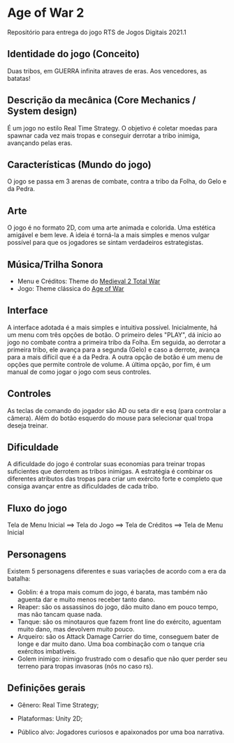 # Age of War 2
Repositório para entrega do jogo RTS de Jogos Digitais 2021.1

## Identidade do jogo (Conceito)

Duas tribos, em GUERRA infinita atraves de eras. Aos vencedores, as batatas!

## Descrição da mecânica (Core Mechanics / System design)

É um jogo no estilo Real Time Strategy. O objetivo é coletar moedas para spawnar cada vez mais tropas e conseguir derrotar a tribo inimiga, avançando pelas eras.

## Características (Mundo do jogo)

O jogo se passa em 3 arenas de combate, contra a tribo da Folha, do Gelo e da Pedra.

## Arte

O jogo é no formato 2D, com uma arte animada e colorida. Uma estética amigável e bem leve. A ideia é torná-la a mais simples e menos vulgar possível para que os jogadores se sintam verdadeiros estrategistas.

## Música/Trilha Sonora

* Menu e Créditos: Theme do [Medieval 2 Total War](https://youtu.be/NRp8WeT0SZI)
* Jogo: Theme clássica do [Age of War](https://youtu.be/qY9gK2Gqwik)

## Interface

A interface adotada é a mais simples e intuitiva possível. Inicialmente, há um menu com três opções de botão. O primeiro deles "PLAY", dá início ao jogo no combate contra a primeira tribo da Folha. Em seguida, ao derrotar a primeira tribo, ele avança para a segunda (Gelo) e caso a derrote, avança para a mais difícil que é a da Pedra. A outra opção de botão é um menu de opções que permite controle de volume. A última opção, por fim, é um manual de como jogar o jogo com seus controles.

## Controles

As teclas de comando do jogador são AD ou seta dir e esq (para controlar a câmera). Além do botão esquerdo do mouse para selecionar qual tropa deseja treinar.

## Dificuldade

A dificuldade do jogo é controlar suas economias para treinar tropas suficientes que derrotem as tribos inimigas. A estratégia é combinar os diferentes atributos das tropas para criar um exército forte e completo que consiga avançar entre as dificuldades de cada tribo. 

## Fluxo do jogo

Tela de Menu Inicial ==> Tela do Jogo ==> Tela de Créditos ==> Tela de Menu Inicial

## Personagens

Existem 5 personagens diferentes e suas variações de acordo com a era da batalha:
* Goblin: é a tropa mais comum do jogo, é barata, mas também não aguenta dar e muito menos receber tanto dano. 
* Reaper: são os assassinos do jogo, dão muito dano em pouco tempo, mas não tancam quase nada.
* Tanque: são os minotauros que fazem front line do exército, aguentam muito dano, mas devolvem muito pouco.
* Arqueiro: são os Attack Damage Carrier do time, conseguem bater de longe e dar muito dano. Uma boa combinação com o tanque cria exércitos imbatíveis.
* Golem inimigo: inimigo frustrado com o desafio que não quer perder seu terreno para tropas invasoras (nós no caso rs). 

## Definições gerais

* Gênero: Real Time Strategy;

* Plataformas: Unity 2D;

* Público alvo: Jogadores curiosos e apaixonados por uma boa narrativa.
